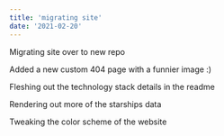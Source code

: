 ```yaml
---
title: 'migrating site'
date: '2021-02-20'
---
```


Migrating site over to new repo

Added a new custom 404 page with a funnier image :)

Fleshing out the technology stack details in the readme

Rendering out more of the starships data

Tweaking the color scheme of the website
